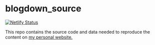 # blogdown_source

[![Netlify Status](https://api.netlify.com/api/v1/badges/a92d547c-244a-4b77-8d21-b7d91173b93b/deploy-status)](https://app.netlify.com/sites/mooreaw-blogdown/deploys)

This repo contains the source code and data needed to reproduce the content on [my personal website.](https://ndrewwm.com)
